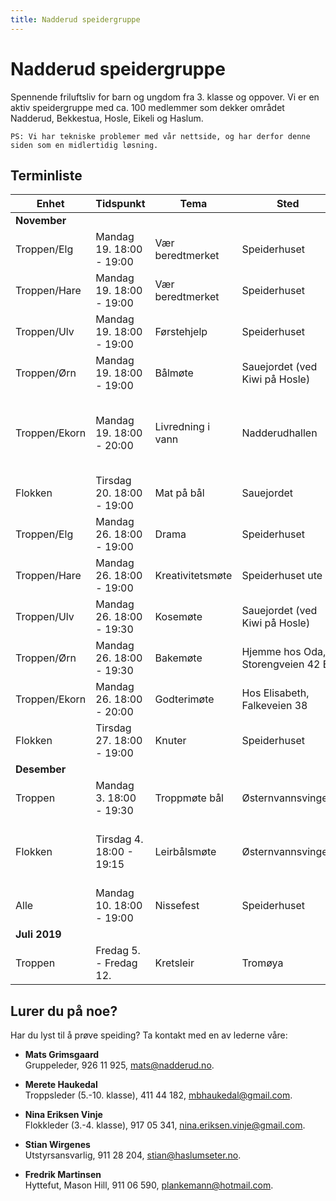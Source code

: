 ```yaml
---
title: Nadderud speidergruppe
---
```



# Nadderud speidergruppe
Spennende friluftsliv for barn og ungdom fra 3. klasse og oppover. Vi er en aktiv speidergruppe med ca. 100 medlemmer som dekker området Nadderud, Bekkestua, Hosle, Eikeli og Haslum.

    PS: Vi har tekniske problemer med vår nettside, og har derfor denne siden som en midlertidig løsning.

## Terminliste
| Enhet         | Tidspunkt             | Tema              | Sted                | Ansvarlig    | Info       |
| ------------- | --------------------- | ----------------- | ------------------- | ------------ | ---------- |
| **November**   |||||
| Troppen/Elg   |	Mandag 19.	18:00 - 19:00 |	Vær beredtmerket |	Speiderhuset|	Bjørm og Philip	
| Troppen/Hare  |	Mandag 19.	18:00 - 19:00	| Vær beredtmerket	| Speiderhuset|	Martine	
| Troppen/Ulv   |	Mandag 19.	18:00 - 19:00	| Førstehjelp	|Speiderhuset	|Ferdinand og Sindre	
| Troppen/Ørn   |	Mandag 19.	18:00 - 19:00	| Bålmøte	|Sauejordet (ved Kiwi på Hosle)|	Peter	
| Troppen/Ekorn |	Mandag 19.	18:00 - 20:00	| Livredning i vann	|Nadderudhallen	|Adele og Elisabeth	|Alle må kunne svømme. Ta med badetøy og 45 kr til inngang.
| Flokken       | Tirsdag 20.	18:00 - 19:00 |	Mat på bål	| Sauejordet	|Janne	
| Troppen/Elg   |	Mandag 26.	18:00 - 19:00	| Drama	| Speiderhuset	|Bjørn	
| Troppen/Hare  |	Mandag 26.	18:00 - 19:00	| Kreativitetsmøte |	Speiderhuset ute	|Marianne	
| Troppen/Ulv   |	Mandag 26.	18:00 - 19:30	| Kosemøte	| Sauejordet (ved Kiwi på Hosle)	|Ferdinand og Sindre	
| Troppen/Ørn   |	Mandag 26.	18:00 - 19:30	| Bakemøte	| Hjemme hos Oda, Storengveien 42 B	|Oda	
| Troppen/Ekorn |	Mandag 26.	18:00 - 20:00	| Godterimøte	| Hos Elisabeth, Falkeveien 38	|Adele og Elisabeth	
| Flokken       |	Tirsdag 27.	18:00 - 19:00 | Knuter	| Speiderhuset		
| **Desember**   |||||
| Troppen       |	Mandag 3.	18:00 - 19:30	| Troppmøte bål	| Østernvannsvingen	|Merete	
| Flokken       |	Tirsdag 4.	18:00 - 19:15 |	Leirbålsmøte	| Østernvannsvingen|	Nina	|Ta med vedkubbe, sitteunderlag og varm drikke
| Alle          |	Mandag 10.	18:00 - 19:00	| Nissefest	 | Speiderhuset		
| **Juli 2019**   |||||
| Troppen       |	Fredag 5. - Fredag 12.	| Kretsleir| 	Tromøya

## Lurer du på noe?
Har du lyst til å prøve speiding? Ta kontakt med en av lederne våre:

* **Mats Grimsgaard**<br>
  Gruppeleder, 926 11 925, mats@nadderud.no.

* **Merete Haukedal**<br>
  Troppsleder (5.-10. klasse), 411 44 182, mbhaukedal@gmail.com.

* **Nina Eriksen Vinje**<br>
  Flokkleder (3.-4. klasse), 917 05 341, nina.eriksen.vinje@gmail.com.

* **Stian Wirgenes**<br>
  Utstyrsansvarlig, 911 28 204, stian@haslumseter.no.

* **Fredrik Martinsen**<br>
  Hyttefut, Mason Hill, 911 06 590, plankemann@hotmail.com.
